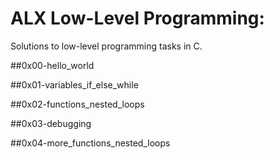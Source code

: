 # ALX Low-Level Programming:
 Solutions to low-level programming tasks in C.

##0x00-hello_world 

##0x01-variables_if_else_while  

##0x02-functions_nested_loops  

##0x03-debugging 

##0x04-more_functions_nested_loops 
